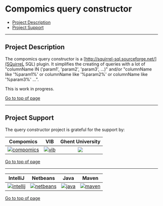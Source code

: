 # Compomics query constructor

 * [Project Description](#project-description)
 * [Project Support](#project-support)

----

## Project Description

The compomics query constructor is a [http://squirrel-sql.sourceforge.net/](SQuirreL SQL) plugin. It simplifies the creating of queries with a lot of "columnName IN ('param1', 'param2', 'param3', ...)" and/or "columnName like '%param1%' or columnName like '%param2%' or columnName like '%param3%' ...".

This is work in progress.

[Go to top of page](#comp-query-constructor)

----

## Project Support

The query constructor project is grateful for the support by:

| Compomics | VIB | Ghent University|
|:--:|:--:|:--:|
| [![compomics](http://genesis.ugent.be/public_data/image/compomics.png)](http://www.compomics.com) | [![vib](http://genesis.ugent.be/public_data/image/vib.png)](http://www.vib.be) | [![](http://genesis.ugent.be/public_data/image/ugent.png)](http://www.ugent.be/en) |

[Go to top of page](#comp-query-constructor)

----

| IntelliJ | Netbeans | Java | Maven |
|:--:|:--:|:--:|:--:|
| [![intellij](https://www.jetbrains.com/idea/docs/logo_intellij_idea.png)](https://www.jetbrains.com/idea/) | [![netbeans](https://netbeans.org/images_www/visual-guidelines/NB-logo-single.jpg)](https://netbeans.org/) | [![java](http://genesis.ugent.be/public_data/image/java.png)](http://java.com/en/) | [![maven](http://genesis.ugent.be/public_data/image/maven.png)](http://maven.apache.org/) |

[Go to top of page](#comp-query-constructor)
